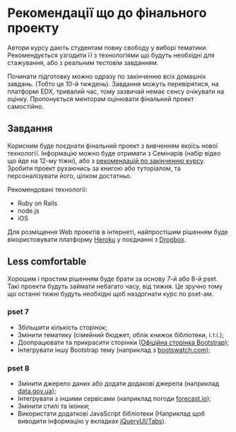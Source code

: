 # Рекомендації що до фінального проекту

Автори курсу дають студентам повну свободу у виборі тематики. Рекомендується узгодити її з технологіями що будуть необхідні для стажування, або з реальним тестовім завданням.

Починати підготовку можно одразу по закінченню всіх домашніх завдань. (Тобто це 10-й тиждень). Завдання можуть перевірятися, на платформі EDX, тривалий час, тому зазвичай немає сенсу очікувати на оцінку. Пропонується менторам оцінювати фінальний проект самостійно.

## Завдання
Корисним буде поєднати фінальний проект з вивченням якоїсь нової технології.
Інформацію можно буде отримати з Семінарів (набір відео що йде на 12-му тіжні), або з [рекомендацій по закінченню курсу](../additional). Зробити проект рухаючись за книгою або туторіалом, та персоналізувати його, цілком достатньо.

Рекомендовані технології:
- Ruby on Rails
- node.js
- iOS

Для розміщення Web проектів в інтернеті, найпростішим рішенням буде вікористовувати платформу [Heroku](http://heroku.com) у поєднанні з [Dropbox](http://dropbox.com).

## Less comfortable
Хорошим і простим рішенням буде брати за основу 7-й або 8-й pset. Такі проекти будуть займати небагато часу, від тижня. Це зручно тому що останні тижні будуть необхідні щоб наздогнати курс по pset-ам.

### pset 7
- Збільшити кількість сторінок;
- Змінити тематику (сімейний бюджет, облік книжок бібліотеки, і.т.і.);
- Доопрацювати та прикрасити сторінки ([Офіційна сторінка Bootstrap](http://getbootstrap.com/));
- Інтегрувати іншу Bootstrap тему (наприклад з [bootswatch.com](https://bootswatch.com/));

### pset 8
- Змінити джерело даних або додати додакові джерела (наприклад [data.gov.ua](http://data.gov.ua/));
- Інтегрувати з іншими сервісами (наприклад погоди [forecast.io](https://developer.forecast.io/docs/v2));
- Змінити стилі та іконки;
- Використати додаткові JavaScript бібліотеки (Наприклад щоб виводити інформацію у вкладках [jQueryUI/Tabs](https://jqueryui.com/tabs/)).
